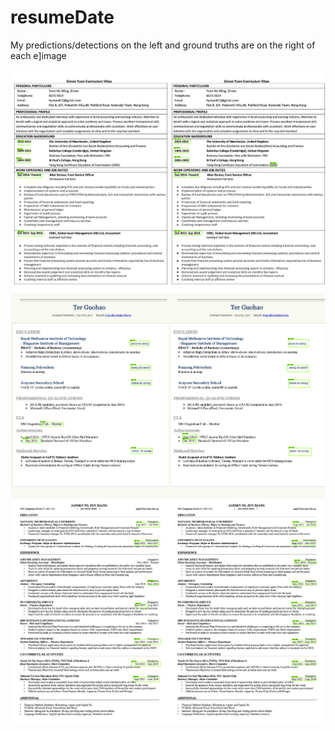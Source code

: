 # resumeDate

My predictions/detections on the left and ground truths are on the right of each e]image

![alt text](https://raw.githubusercontent.com/fakturk/resumeDate/master/individualImage%20(2).png)
![alt text](https://raw.githubusercontent.com/fakturk/resumeDate/master/individualImage%20(3).png)
![alt text](https://raw.githubusercontent.com/fakturk/resumeDate/master/individualImage%20(4).png)

